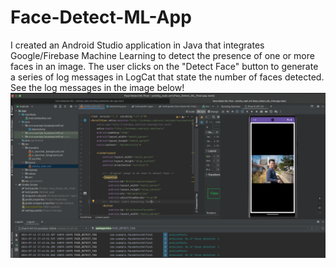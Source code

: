 # Face-Detect-ML-App
I created an Android Studio application in Java that integrates Google/Firebase Machine Learning to detect the presence of one or more faces in an image. The user clicks on the "Detect Face" button to generate a series of log messages in LogCat that state the number of faces detected. See the log messages in the image below!
![Face Detect ML Image](./FaceDetectMLApp_Instance.png)
